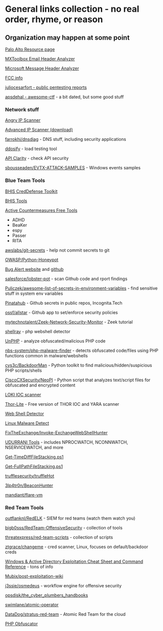 # General links collection - no real order, rhyme, or reason
## Organization may happen at some point

[Palo Alto Resource page](https://www.paloaltonetworks.com/resources)

[MXToolbox Email Header Analyzer](https://mxtoolbox.com/EmailHeaders.aspx)

[Microsoft Message Header Analyzer](https://mha.azurewebsites.net/)

[FCC info](https://fcc.io/)

[juliocesarfort - public pentesting reports](https://github.com/juliocesarfort/public-pentesting-reports)

[apsdehal - awesome-ctf](https://github.com/apsdehal/awesome-ctf) - a bit dated, but some good stuff

### Network stuff

[Angry IP Scanner](https://angryip.org/)

[Advanced IP Scanner (download)](https://www.advanced-ip-scanner.com/)

[farrokhi/dnsdiag](https://github.com/farrokhi/dnsdiag) - DNS stuff, including security applications 

[ddosify](https://github.com/ddosify/ddosify) - load testing tool

[API Clarity](https://apiclarity.io/) - check API security

[sbousseaden/EVTX-ATTACK-SAMPLES](https://github.com/sbousseaden/EVTX-ATTACK-SAMPLES) - Windows events samples

### Blue Team Tools
[BHIS CredDefense Toolkit](https://www.blackhillsinfosec.com/the-creddefense-toolkit/)

[BHIS Tools](https://www.blackhillsinfosec.com/projects/)

[Active Countermeasures Free Tools](https://www.activecountermeasures.com/free-tools/)
* ADHD
* BeaKer
* espy
* Passer
* RITA


[awslabs/git-secrets](https://github.com/awslabs/git-secrets) - help not commit secrets to git

[OWASP/Python-Honeypot](https://github.com/awslabs/git-secrets)

[Bug Alert website](https://bugalert.org/) and [github](https://github.com/BugAlertDotOrg/bugalert)

[salesforce/lobster-pot](https://github.com/salesforce/lobster-pot) - scan Github code and rport findings

[Puliczek/awesome-list-of-secrets-in-environment-variables](https://github.com/Puliczek/awesome-list-of-secrets-in-environment-variables) - find sensitive stuff in system env variables

[Pinatahub](https://pinatahub.incognita.tech/) - Github secrets in public repos, Incognita.Tech

[ossf/allstar](https://github.com/ossf/allstar) - Github app to set/enforce security policies

[mytechnotalent/Zeek-Network-Security-Monitor](https://github.com/mytechnotalent/Zeek-Network-Security-Monitor) - Zeek tutorial

[shellray](https://shellray.com/) - php webshell detector

[UnPHP](https://www.unphp.net/) - analyze obfuscated/malicious PHP code

[nbs-system/php-malware-finder](https://github.com/nbs-system/php-malware-finder) - detects obfuscated code/files using PHP functions common in malware/webshells

[cys3c/BackdoorMan](https://github.com/cys3c/BackdoorMan) - Python toolkit to find malicious/hidden/suspicious PHP scripts/shells

[CiscoCXSecurity/NeoPI](https://github.com/CiscoCXSecurity/NeoPI) - Python script that analyzes text/script files for obfuscated and encrypted content

[LOKI IOC scanner](https://www.nextron-systems.com/loki/)

[Thor-Lite](https://www.nextron-systems.com/thor-lite/) - Free version of THOR IOC and YARA scanner

[Web Shell Detector](https://www.shelldetector.com/)

[Linux Malware Detect](https://www.rfxn.com/projects/linux-malware-detect/)

[FixTheExchange/Invoke-ExchangeWebShellHunter](https://github.com/FixTheExchange/Invoke-ExchangeWebShellHunter)

[UDURRANI Tools](https://udurrani.com/0fff/tl.html) - includes NPROCWATCH, NCONNWATCH, NSERVICEWATCH, and more

[Get-TimeDiffFileStacking.ps1](https://gist.github.com/anonymous/dcfa7cb4933b30954737ccbf51024c1a)

[Get-FullPathFileStacking.ps1](https://gist.github.com/anonymous/e8ced9c92a689e4cdb67fe0417cd272c)

[trufflesecurity/truffleHot](https://github.com/trufflesecurity/truffleHog)

[3lp4tr0n/BeaconHunter](https://github.com/3lp4tr0n/BeaconHunter)

[mandiant/flare-vm](https://github.com/mandiant/flare-vm)



### Red Team Tools

[outflanknl/RedELK](https://github.com/outflanknl/RedELK) - SIEM for red teams (watch them watch you)

[bigb0sss/RedTeam-OffensiveSecurity](https://github.com/bigb0sss/RedTeam-OffensiveSecurity) - collection of tools

[threatexpress/red-team-scripts](https://github.com/threatexpress/red-team-scripts) - collection of scripts

[ztgrace/changeme](https://github.com/ztgrace/changeme) - cred scanner, Linux, focuses on default/backdoor creds

[Windows & Active Directory Exploitation Cheat Sheet and Command Reference](https://casvancooten.com/posts/2020/11/windows-active-directory-exploitation-cheat-sheet-and-command-reference/) - tons of info

[Mubix/post-exploitation-wiki](https://github.com/mubix/post-exploitation-wiki)

[j3ssie/osmedeus](https://github.com/j3ssie/osmedeus/) - workflow engine for offensive security

[opsdisk/the_cyber_plumbers_handbooks](https://github.com/opsdisk/the_cyber_plumbers_handbook)

[swimlane/atomic-operator](https://github.com/swimlane/atomic-operator)

[DataDog/stratus-red-team](https://github.com/Datadog/stratus-red-team/) - Atomic Red Team for the cloud

[PHP Obfuscator](https://www.gaijin.at/en/tools/php-obfuscator)



